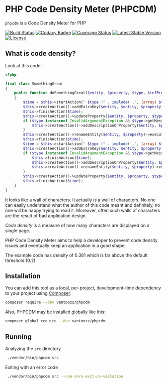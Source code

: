 # PHP Code Density Meter (PHPCDM)

`phpcdm` is a Code Density Meter for PHP


[![Build Status](https://travis-ci.org/vantoozz/phpcdm.svg?branch=master)](https://travis-ci.org/vantoozz/phpcdm)
[![Codacy Badge](https://api.codacy.com/project/badge/Grade/4b3e0816e98d486e9f0eff445a6310c6)](https://www.codacy.com/app/vantoozz/phpcdm?utm_source=github.com&amp;utm_medium=referral&amp;utm_content=vantoozz/phpcdm&amp;utm_campaign=Badge_Grade)
[![Coverage Status](https://coveralls.io/repos/github/vantoozz/phpcdm/badge.svg?branch=master)](https://coveralls.io/github/vantoozz/phpcdm?branch=master)
[![Latest Stable Version](https://poser.pugx.org/vantoozz/phpcdm/v/stable)](https://packagist.org/packages/vantoozz/phpcdm)
[![License](https://poser.pugx.org/vantoozz/phpcdm/license)](https://packagist.org/packages/vantoozz/phpcdm)




## What is  code density?

Look at this code:
```php
<?php

final class SomethingGreat
{
    public function doSomethingGreat($entity, $property, $type, $refProperties, $update, $delete)
    {
        $time = $this->startAction(" $type (" . implode(',', (array) $type) . ')');
        $this->createAction()->addExtraKey($entity, $entity, $property, $refProperties, $delete, $update)->execute();
        $this->finishAction($time);
        $this->createAction()->updateProperty($entity, $property, $type)->execute();
        if ($type instanceof InvalidArgumentException && $type->getMessage() !== null) {
            $this->createAction()->addDescriptionOnProperty($entity, $property, $type->description)->execute();
        }
        $this->createAction()->renameEntity($entity, $property)->execute();
        $this->finishAction($time);
        $time = $this->startAction(" $type (" . implode(',', (array) $type) . ')');
        $this->createAction()->addExtraKey($entity, $entity, $property, $refProperties, $delete, $update)->execute();
        if ($type instanceof InvalidArgumentException && $type->getMessage() !== $delete) {
            $this->finishAction($time);
            $this->createAction()->addDescriptionOnProperty($entity, $property, $type->description)->execute();
            $this->createAction()->renameEntity($entity, $property)->execute();
        }
        $this->createAction()->updateProperty($entity, $property, $type)->execute();
        $this->finishAction($time);
    }
}
```

It looks like a wall of characters. It actually _is_ a wall of characters. No one can easily understand what the author of this code meant and definitely, no one will be happy trying to read it. Moreover, often such walls of characters are the result of bad application design.

_Code density_ is a measure of how many characters are displayed on a single page.

PHP Code Density Meter aims to help a developer to prevent code density issues and eventually keep an application in a good shape.

The example code has density of 0.381 which is far above the default threshold (0.2)


## Installation
You can add this tool as a local, per-project, development-time dependency to your project using [Composer](https://getcomposer.org/):

```bash
composer require --dev vantoozz/phpcdm
```

Also, PHPCDM may be installed globally like this:
```bash
composer global require --dev vantoozz/phpcdm
```

## Running
Analyzing the `src` directory
```bash
 ./vendor/bin/phpcdm src
```

Exiting with an error code
```bash
 ./vendor/bin/phpcdm src --non-zero-exit-on-violation
```
